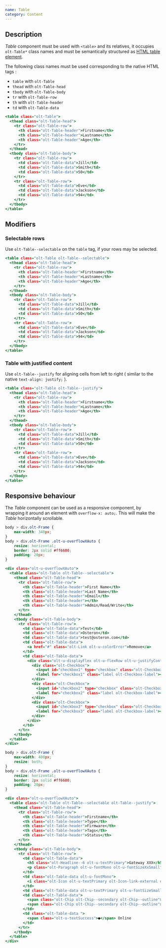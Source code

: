 ```yaml
---
name: Table
category: Content
---
```


## Description

*Table* component must be used with `<table>` and its relatives, it occupies
`olt-Table*` class names and must be semantically structured as
[HTML table element](https://developer.mozilla.org/en-US/docs/Web/HTML/Element/table).

The following class names must be used corresponding to the native HTML tags :

- `table` with `olt-Table`
- `thead` with `olt-Table-head`
- `tbody` with `olt-Table-body`
- `tr` with `olt-Table-row`
- `th` with `olt-Table-header`
- `td` with `olt-Table-data`

```table.html
<table class="olt-Table">
  <thead class="olt-Table-head">
    <tr class="olt-Table-row">
      <th class="olt-Table-header">Firstname</th>
      <th class="olt-Table-header">Lastname</th>
      <th class="olt-Table-header">Age</th>
    </tr>
  </thead>
  <tbody class="olt-Table-body">
    <tr class="olt-Table-row">
      <td class="olt-Table-data">Jill</td>
      <td class="olt-Table-data">Smith</td>
      <td class="olt-Table-data">50</td>
    </tr>
    <tr class="olt-Table-row">
      <td class="olt-Table-data">Eve</td>
      <td class="olt-Table-data">Jackson</td>
      <td class="olt-Table-data">94</td>
    </tr>
  </tbody>
</table>
```

## Modifiers

### Selectable rows

Use `olt-Table--selectable` on the `table` tag, if your rows may be selected.

```selectable.html
<table class="olt-Table olt-Table--selectable">
  <thead class="olt-Table-head">
    <tr class="olt-Table-row">
      <th class="olt-Table-header">Firstname</th>
      <th class="olt-Table-header">Lastname</th>
      <th class="olt-Table-header">Age</th>
    </tr>
  </thead>
  <tbody class="olt-Table-body">
    <tr class="olt-Table-row">
      <td class="olt-Table-data">Jill</td>
      <td class="olt-Table-data">Smith</td>
      <td class="olt-Table-data">50</td>
    </tr>
    <tr class="olt-Table-row">
      <td class="olt-Table-data">Eve</td>
      <td class="olt-Table-data">Jackson</td>
      <td class="olt-Table-data">94</td>
    </tr>
  </tbody>
</table>
```

### Table with justified content

Use `olt-Table--justify` for aligning cells from left to right ( similar to
the native `text-align: justify;` ).

```justify.html
<table class="olt-Table olt-Table--justify">
  <thead class="olt-Table-head">
    <tr class="olt-Table-row">
      <th class="olt-Table-header">Firstname</th>
      <th class="olt-Table-header">Lastname</th>
      <th class="olt-Table-header">Age</th>
    </tr>
  </thead>
  <tbody class="olt-Table-body">
    <tr class="olt-Table-row">
      <td class="olt-Table-data">Jill</td>
      <td class="olt-Table-data">Smith</td>
      <td class="olt-Table-data">50</td>
    </tr>
    <tr class="olt-Table-row">
      <td class="olt-Table-data">Eve</td>
      <td class="olt-Table-data">Jackson</td>
      <td class="olt-Table-data">94</td>
    </tr>
  </tbody>
</table>
```

## Responsive behaviour

The *Table* component can be used as a responsive component, by wrapping it
around an element with `overflow-x: auto;`. This will make the *Table*
horizontally scrollable.

```responsive.css hidden
body > div.olt-Frame {
    max-width: 340px;
}
body > div.olt-Frame .olt-u-overflowXAuto {
    resize: horizontal;
    border: 2px solid #ff6600;
    padding: 20px;
}
```

```responsive.html
<div class="olt-u-overflowXAuto">
  <table class="olt-Table olt-Table--selectable">
    <thead class="olt-Table-head">
      <tr class="olt-Table-row">
        <th class="olt-Table-header">First Name</th>
        <th class="olt-Table-header">Last Name</th>
        <th class="olt-Table-header">Email</th>
        <th class="olt-Table-header"></th>
        <th class="olt-Table-header">Admin/Read/Write</th>
      </tr>
    </thead>
    <tbody class="olt-Table-body">
      <tr class="olt-Table-row">
        <td class="olt-Table-data">Test</td>
        <td class="olt-Table-data">Osteron</td>
        <td class="olt-Table-data">test@osteron.com</td>
        <td class="olt-Table-data">
          <a href="#" class="olt-Link olt-u-colorError">Remove</a>
        </td>
        <td class="olt-Table-data">
          <div class="olt-u-displayFlex olt-u-flexRow olt-u-justifyContentSpaceBetween">
            <div class="olt-Checkbox">
              <input id="checkbox1" type="checkbox" class="olt-Checkbox-input" checked="">
              <label for="checkbox1" class="label olt-Checkbox-label"></label>
            </div>
            <div class="olt-Checkbox">
              <input id="checkbox2" type="checkbox" class="olt-Checkbox-input">
              <label for="checkbox2" class="label olt-Checkbox-label"></label>
            </div>
            <div class="olt-Checkbox">
              <input id="checkbox3" type="checkbox" class="olt-Checkbox-input">
              <label for="checkbox3" class="label olt-Checkbox-label"></label>
            </div>
          </div>
        </td>
      </tr>
    </tbody>
  </table>
</div>
```

```responsive-2.css hidden
body > div.olt-Frame {
    max-width: 400px;
    resize: both;
}
body > div.olt-Frame .olt-u-overflowXAuto {
    resize: horizontal;
    border: 2px solid #ff6600;
    padding: 20px;
}
```

```responsive-2.html
<div class="olt-u-overflowXAuto">
  <table class="olt-Table olt-Table--selectable olt-Table--justify">
    <thead class="olt-Table-head">
      <tr class="olt-Table-row">
        <th class="olt-Table-header">Firstname</th>
        <th class="olt-Table-header">Type</th>
        <th class="olt-Table-header">Firmware</th>
        <th class="olt-Table-header">Tags</th>
        <th class="olt-Table-header">Status</th>
      </tr>
    </thead>
    <tbody class="olt-Table-body">
      <tr class="olt-Table-row">
        <td class="olt-Table-data">
          <h5 class="olt-Headline--6 olt-u-textPrimary">Gateway XXX</h5>
          <p class="olt-Paragraph olt-u-fontMono olt-u-fontSizeXxSmall">0123456789</p>
        </td>
        <td class="olt-Table-data olt-u-fontMono">
          <i class="olt-Icon olt-u-textPrimary olt-Icon-link-external olt-Icon--large"></i> <span class="olt-u-fontSizeXSmall">Gateway</span>
        </td>
        <td class="olt-Table-data olt-u-textPrimary olt-u-fontSizeSmall">DEV2S</td>
        <td class="olt-Table-data">
          <span class="olt-Chip olt-Chip--secondary olt-Chip--outline">Tag 1</span>
          <span class="olt-Chip olt-Chip--secondary olt-Chip--outline">Tag 2</span>
        </td>
        <td class="olt-Table-data ">
          <span class="olt-u-textSuccess">●</span> Online
        </td>
      </tr>
    </tbody>
  </table>
</div>
```

